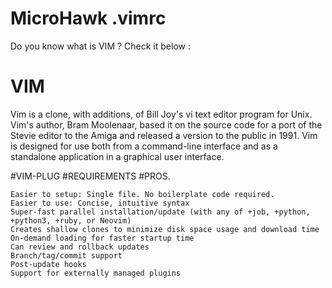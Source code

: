 # MicroHawk .vimrc
Do you know what is VIM ?
Check it below :
# VIM
Vim is a clone, with additions, of Bill Joy's vi text editor program for Unix. Vim's author, Bram Moolenaar, based it on the source code for a port of the Stevie editor to the Amiga and released a version to the public in 1991. Vim is designed for use both from a command-line interface and as a standalone application in a graphical user interface.

#VIM-PLUG
#REQUIREMENTS
#PROS.

    Easier to setup: Single file. No boilerplate code required.
    Easier to use: Concise, intuitive syntax
    Super-fast parallel installation/update (with any of +job, +python, +python3, +ruby, or Neovim)
    Creates shallow clones to minimize disk space usage and download time
    On-demand loading for faster startup time
    Can review and rollback updates
    Branch/tag/commit support
    Post-update hooks
    Support for externally managed plugins
